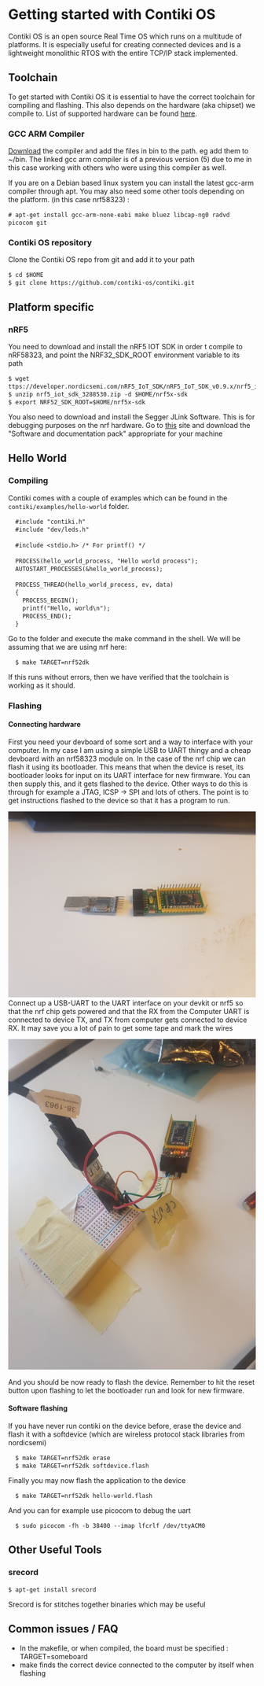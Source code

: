 # Getting started with Contiki OS

Contiki OS is an open source Real Time OS which runs on a multitude of platforms.  It is especially useful for creating connected devices and is a lightweight monolithic RTOS with the entire TCP/IP stack implemented.

## Toolchain

To get started with Contiki OS it is essential to have the correct toolchain for compiling and flashing.  This also depends on the hardware (aka chipset) we compile to.  List of supported hardware can be found [here](http://www.contiki-os.org/hardware.html).

### GCC ARM Compiler

[Download](https://launchpad.net/gcc-arm-embedded/+milestone/5-2016-q3-update) the compiler and add the files in bin to the path. eg add them to ~/bin.  The linked gcc arm compiler is of a previous version (5) due to me in this case working with others who were using this compiler as well.  

If you are on a Debian based linux system you can install the latest gcc-arm compiler through apt.  You may also need some other tools depending on the platform. (in this case nrf58323) : 

```
# apt-get install gcc-arm-none-eabi make bluez libcap-ng0 radvd picocom git
```

### Contiki OS repository

Clone the Contiki OS repo from git and add it to your path

```
$ cd $HOME
$ git clone https://github.com/contiki-os/contiki.git
``` 

## Platform specific 
### nRF5
You need to download and install the nRF5 IOT SDK in order t compile to nRF58323, and point the NRF32_SDK_ROOT environment variable to its path
```
$ wget ttps://developer.nordicsemi.com/nRF5_IoT_SDK/nRF5_IoT_SDK_v0.9.x/nrf5_iot_sdk_3288530.zip
$ unzip nrf5_iot_sdk_3288530.zip -d $HOME/nrf5x-sdk 
$ export NRF52_SDK_ROOT=$HOME/nrf5x-sdk
```

You also need to download and install the Segger JLink Software.  This is for debugging purposes on the nrf hardware.  Go to [this](https://www.segger.com/downloads/jlink/) site and download the "Software and documentation pack" appropriate for your machine

## Hello World
### Compiling

Contiki comes with a couple of examples which can be found in the ``` contiki/examples/hello-world ``` folder.

```
  #include "contiki.h"
  #include "dev/leds.h"

  #include <stdio.h> /* For printf() */

  PROCESS(hello_world_process, "Hello world process");
  AUTOSTART_PROCESSES(&hello_world_process);

  PROCESS_THREAD(hello_world_process, ev, data)
  {
    PROCESS_BEGIN();
    printf("Hello, world\n"); 
    PROCESS_END();
  }
```

Go to the folder and execute the make command in the shell.  We will be assuming that we are using nrf here:

```
  $ make TARGET=nrf52dk
```

If this runs without errors, then we have verified that the toolchain is working as it should.

### Flashing
#### Connecting hardware
First you need your devboard of some sort and a way to interface with your computer.  In my case I am using a simple USB to UART thingy and a cheap devboard with an nrf58323 module on. In the case of the nrf chip we can flash it using its bootloader.  This means that when the device is reset, its bootloader looks for input on its UART interface for new firmware.  You can then supply this, and it gets flashed to the device.  Other ways to do this is through for example a JTAG, ICSP -> SPI and lots of others.  The point is to get instructions flashed to the device so that it has a program to run.

![USB-UART + nrf devkit](hardware1.jpg)
Connect up a USB-UART to the UART interface on your devkit or nrf5 so that the nrf chip gets powered and that the RX from the Computer UART is connected to device TX, and TX from computer gets connected to device RX.  It may save you a lot of pain to get some tape and mark the wires

![Connected for flashing](hardware2.jpg)

And you should be now ready to flash the device.  Remember to hit the reset button upon flashing to let the bootloader run and look for new firmware.

#### Software flashing

If you have never run contiki on the device before, erase the device and flash it with a softdevice (which are wireless protocol stack libraries from nordicsemi)

```
  $ make TARGET=nrf52dk erase
  $ make TARGET=nrf52dk softdevice.flash
```

Finally you may now flash the application to the device

```
  $ make TARGET=nrf52dk hello-world.flash
```

And you can for example use picocom to debug the uart 

```
  $ sudo picocom -fh -b 38400 --imap lfcrlf /dev/ttyACM0
```

## Other Useful Tools

### srecord
``` 
$ apt-get install srecord 
```
Srecord is for stitches together binaries which may be useful

## Common issues / FAQ
- In the makefile, or when compiled, the board must be specified : TARGET=someboard
- make finds the correct device connected to the computer by itself when flashing
